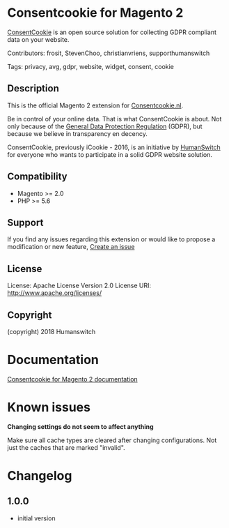 Consentcookie for Magento 2
===========================

[ConsentCookie](https://www.consentcookie.nl) is an open source solution for collecting GDPR compliant data on your website.

Contributors: frosit, StevenChoo, christianvriens, supporthumanswitch

Tags: privacy, avg, gdpr, website, widget, consent, cookie

Description
-----------

This is the official Magento 2 extension for [Consentcookie.nl](https://www.consentcookie.nl/).

Be in control of your online data. That is what ConsentCookie is about.
Not only because of the [General Data Protection Regulation](https://www.eugdpr.org/) (GDPR), but because we believe in transparency en decency.

ConsentCookie, previously iCookie - 2016, is an initiative by [HumanSwitch](https://www.humanswitch.io) for everyone who wants to participate in a solid GDPR website solution.

Compatibility
-------------

* Magento >= 2.0
* PHP >= 5.6

Support
-------

If you find any issues regarding this extension or would like to propose a modification or new feature, [Create an issue](https://github.com/humanswitch/magento2-consentcookie/issues)

License
-------

License: Apache License Version 2.0
License URI: http://www.apache.org/licenses/

Copyright
---------

(copyright) 2018 Humanswitch

# Documentation

[Consentcookie for Magento 2 documentation](https://www.consentcookie.nl/documentation/start-direct/magento-2-plugin/)

# Known issues

__Changing settings do not seem to affect anything__

Make sure all cache types are cleared after changing configurations. Not just the caches that are marked "invalid".

# Changelog

## 1.0.0

* initial version
